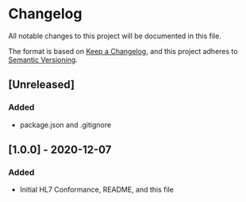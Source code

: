 # Changelog

All notable changes to this project will be documented in this file.

The format is based on [Keep a Changelog](https://keepachangelog.com/en/1.0.0/),
and this project adheres to [Semantic Versioning](https://semver.org/spec/v2.0.0.html).

## [Unreleased]

### Added

- package.json and .gitignore

## [1.0.0] - 2020-12-07

### Added

- Initial HL7 Conformance, README, and this file
